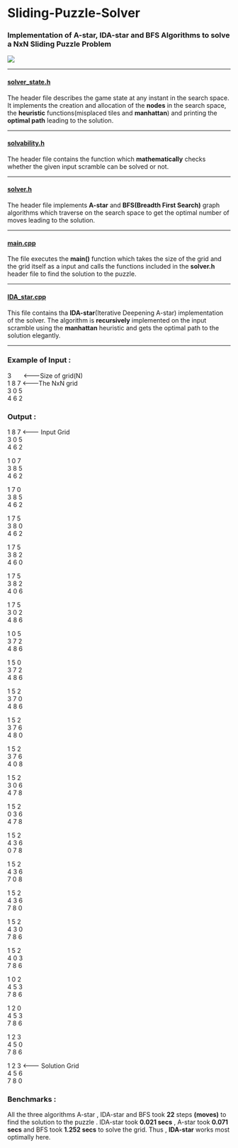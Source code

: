 # Sliding-Puzzle-Solver
### Implementation of A-star, IDA-star and BFS Algorithms to solve a NxN Sliding Puzzle Problem

![](https://miro.medium.com/max/1050/1*W7jg4GmEjGBypd9WPktasQ.gif)

---------------------
#### [**solver_state.h**](https://github.com/ash04-creater/Sliding-Puzzle-Solver/blob/main/solver_state.h)

The header file describes the game state at any instant in the search space. It implements the creation and allocation of the **nodes** in the search space, the **heuristic** functions(misplaced tiles and **manhattan**) and printing the **optimal path** leading to the solution.

-----------------
#### [**solvability.h**](https://github.com/ash04-creater/Sliding-Puzzle-Solver/blob/main/solvability.h)

The header file contains the function which **mathematically** checks whether the given input scramble can be solved or not.

----------------

#### [**solver.h**](https://github.com/ash04-creater/Sliding-Puzzle-Solver/blob/main/solver.h)

The header file implements **A-star** and **BFS(Breadth First Search)** graph algorithms which traverse on the search space to get the optimal number of moves leading to the solution.

-------------

#### [**main.cpp**](https://github.com/ash04-creater/Sliding-Puzzle-Solver/blob/main/main.cpp)

The file executes the **main()** function which takes the size of the grid and the grid itself as a input and calls the functions included in the **solver.h** header file to find the solution to the puzzle.

------------

#### [**IDA_star.cpp**](https://github.com/ash04-creater/Sliding-Puzzle-Solver/blob/main/IDA_star.cpp)

This file contains tha **IDA-star**(Iterative Deepening A-star) implementation of the solver. The algorithm is **recursively** implemented on the input scramble using the **manhattan** heuristic and gets the optimal path to the solution elegantly.

------------

### Example of Input :

3 &nbsp; &nbsp; &nbsp; <---Size of grid(N) </br>
1 8 7  <---The NxN grid </br>
3 0 5  </br>
4 6 2  </br>

### Output :

1 8 7 <--- Input Grid  </br>
3 0 5 </br>
4 6 2 </br>
   
1 0 7   
3 8 5   
4 6 2   
  
1 7 0   
3 8 5  
4 6 2   

1 7 5   
3 8 0   
4 6 2   

1 7 5   
3 8 2   
4 6 0   

1 7 5   
3 8 2   
4 0 6   

1 7 5   
3 0 2   
4 8 6   

1 0 5   
3 7 2   
4 8 6   

1 5 0   
3 7 2   
4 8 6   

1 5 2   
3 7 0   
4 8 6   

1 5 2   
3 7 6   
4 8 0   

1 5 2   
3 7 6   
4 0 8   

1 5 2   
3 0 6   
4 7 8   

1 5 2   
0 3 6   
4 7 8   

1 5 2   
4 3 6   
0 7 8  

1 5 2   
4 3 6   
7 0 8   

1 5 2   
4 3 6   
7 8 0   

1 5 2   
4 3 0   
7 8 6   

1 5 2   
4 0 3   
7 8 6   

1 0 2    
4 5 3   
7 8 6   

1 2 0   
4 5 3   
7 8 6   

1 2 3   
4 5 0   
7 8 6   

1 2 3 <--- Solution Grid   
4 5 6   
7 8 0   
  
### **Benchmarks :**
All the three algorithms A-star , IDA-star and BFS took **22** steps **(moves)** to find the solution to the puzzle . IDA-star took **0.021 secs** , A-star took **0.071 secs** and BFS took **1.252 secs** to solve the grid. Thus , **IDA-star** works most optimally here.







